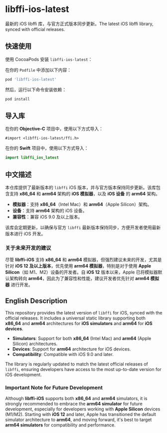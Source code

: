 # libffi-ios-latest
最新的 iOS libffi 库，与官方正式版本同步更新。The latest iOS libffi library, synced with official releases.

## 快速使用

使用 CocoaPods 安装 `libffi-ios-latest`：

在你的 `Podfile` 中添加以下内容：

```ruby
pod 'libffi-ios-latest'
```
然后，运行以下命令安装依赖：
```bash
pod install
```
## 导入库
在你的 **Objective-C** 项目中，使用以下方式导入：
```objc
#import <libffi-ios-latest/ffi.h>
```
在你的 **Swift** 项目中，使用以下方式导入：
```swift
import libffi_ios_latest
```

## 中文描述

本仓库提供了最新版本的 `libffi` iOS 版本，并与官方版本保持同步更新。该库包含支持 **x86_64** 和 **arm64** 架构的 **iOS 模拟器**，以及 **iOS 设备** 的 **arm64** 架构。

- **模拟器**：支持 **x86_64**（Intel Mac）和 **arm64**（Apple Silicon）架构。
- **设备**：支持 **arm64** 架构的 iOS 设备。
- **兼容性**：兼容 iOS 9.0 及以上版本。

该库会定期更新，以确保与官方 `libffi` 最新版本保持同步，方便开发者使用最新版本进行 iOS 开发。

### 关于未来开发的建议

尽管 **libffi-iOS** 支持 **x86_64** 和 **arm64** 模拟器，但强烈建议未来的开发，尤其是针对 **iOS 12 及以上版本**，优先使用 **arm64 模拟器**，特别是对于使用 **Apple Silicon**（如 M1、M2）设备的开发者。自 **iOS 12** 版本以来，Apple 已将模拟器默认架构转向 **arm64**，因此为了兼容性和性能，建议开发者优先针对 **arm64 模拟器** 进行开发。



## English Description

This repository provides the latest version of `libffi` for iOS, synced with the official releases. It includes a universal static library supporting both **x86_64** and **arm64** architectures for **iOS simulators** and **arm64** for **iOS devices**.

- **Simulators**: Support for both **x86_64** (Intel Mac) and **arm64** (Apple Silicon) architectures.
- **Devices**: Support for **arm64** architecture for iOS devices.
- **Compatibility**: Compatible with iOS 9.0 and later.

The library is regularly updated to match the latest official releases of `libffi`, ensuring developers have access to the most up-to-date version for iOS development.

### Important Note for Future Development

Although **libffi-iOS** supports both **x86_64** and **arm64** simulators, it is strongly recommended to embrace the **arm64 simulator** for future development, especially for developers working with **Apple Silicon** devices (M1/M2). Starting with **iOS 12** and later, Apple has transitioned the default simulator architecture to **arm64**, and moving forward, it's best to target **arm64 simulators** for compatibility and performance.

